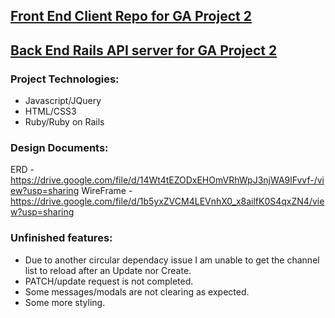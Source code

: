 ## [Front End Client Repo for GA Project 2](https://github.com/cymbiotica/slackish_frontend)

## [Back End Rails API server for GA Project 2](https://github.com/cymbiotica/slackish_backend)

### Project Technologies:
* Javascript/JQuery
* HTML/CSS3
* Ruby/Ruby on Rails

### Design Documents:
ERD - https://drive.google.com/file/d/14Wt4tEZODxEHOmVRhWpJ3njWA9lFvvf-/view?usp=sharing
WireFrame - https://drive.google.com/file/d/1b5yxZVCM4LEVnhX0_x8ailfK0S4qxZN4/view?usp=sharing

### Unfinished features:
* Due to another circular dependacy issue I am unable to get the channel list to reload after an Update nor Create.
* PATCH/update request is not completed.
* Some messages/modals are not clearing as expected.
* Some more styling.



